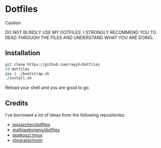 # Dotfiles

> [!CAUTION]
> DO NOT BLINDLY USE MY DOTFILES. I STRONGLY RECOMMEND YOU TO READ THROUGH THE FILES AND UNDERSTAND WHAT YOU ARE DOING.

## Installation

```bash
git clone https://github.com/rayyh/dotfiles
cd dotfiles
yes | ./bootstrap.sh
./install.sh
```

Reload your shell and you are good to go.

## Credits

I've borrowed a lot of ideas from the following repositories:

- [jessarcher/dotfiles](https://github.com/jessarcher/dotfiles)
- [mathiasbynens/dotfiles](https://github.com/mathiasbynens/dotfiles)
- [gpakosz/.tmux](https://github.com/gpakosz/.tmux)
- [ntegralist/nvim](https://github.com/Integralist/nvim)
